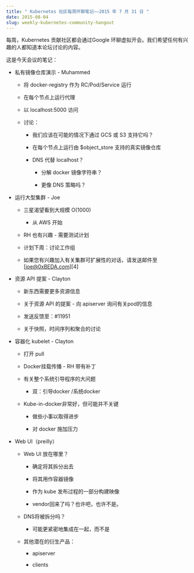 ```yaml
---
title: " Kubernetes 社区每周环聊笔记——2015 年 7 月 31 日 "
date: 2015-08-04
slug: weekly-kubernetes-community-hangout
---
```



每周，Kubernetes 贡献社区都会通过Google 环聊虚拟开会。我们希望任何有兴趣的人都知道本论坛讨论的内容。

这是今天会议的笔记：

* 私有镜像仓库演示 - Muhammed

    * 将 docker-registry 作为 RC/Pod/Service 运行

    * 在每个节点上运行代理

    * 以 localhost:5000 访问

    * 讨论：

        * 我们应该在可能的情况下通过 GCS 或 S3 支持它吗？

        * 在每个节点上运行由 $object_store 支持的真实镜像仓库

        * DNS 代替 localhost？

            * 分解 docker 镜像字符串？

            * 更像 DNS 策略吗？

* 运行大型集群 - Joe

    * 三星渴望看到大规模 O(1000)

        * 从 AWS 开始

    * RH 也有兴趣 - 需要测试计划

    * 计划下周：讨论工作组

    * 如果您有兴趣加入有关集群可扩展性的对话，请发送邮件至[joe@0xBEDA.com][4]


* 资源 API 提案 - Clayton

    * 新东西需要更多资源信息

    * 关于资源 API 的提案 - 向 apiserver 询问有关pod的信息

    * 发送反馈至：#11951

    * 关于快照，时间序列和聚合的讨论

* 容器化 kubelet - Clayton

    * 打开 pull

    * Docker挂载传播 - RH 带有补丁

    * 有关整个系统引导程序的大问题

        * 双：引导docker /系统docker

    * Kube-in-docker非常好，但可能并不关键

        * 做些小事以取得进步

        * 对 docker 施加压力
* Web UI（preilly）

    * Web UI 放在哪里？

        * 确定将其拆分出去

        * 将其用作容器镜像

        * 作为 kube 发布过程的一部分构建映像

        * vendor回来了吗？也许吧，也许不是。

    * DNS将被拆分吗？

        * 可能更紧密地集成在一起，而不是

    * 其他潜在的衍生产品：

        * apiserver

        * clients
